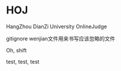 # HOJ
HangZhou DianZi University OnlineJudge

gitignore wenjian文件用来书写应该忽略的文件

Oh, shift

test, test, test

